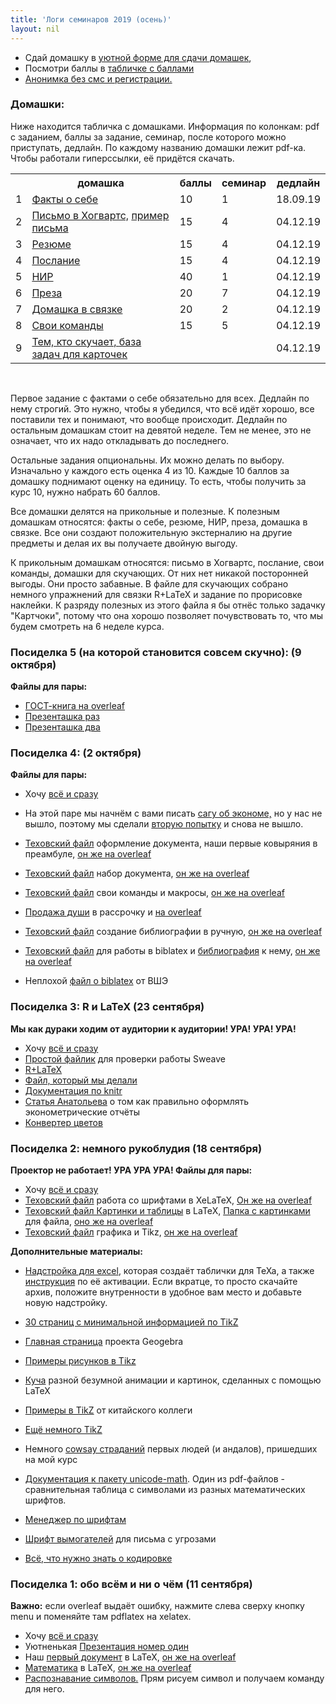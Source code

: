 ```yaml
---
title: 'Логи семинаров 2019 (осень)'
layout: nil
---
```


* Сдай домашку в [уютной форме для сдачи домашек](https://docs.google.com/forms/d/e/1FAIpQLSe11kxKVfv07iCL1E9yNX7ll9swKImiVwRr1H70lslGzInRSg/viewform),  
* Посмотри баллы в [табличке с баллами](https://docs.google.com/spreadsheets/d/e/2PACX-1vRoFWrV3934rZdc_FRMEcnEXw4zwvIwg9JIcJMex4uXz2eI5GSwBtNIc9s8XgON5yFzXu3PddwYFg7T/pubhtml?gid=1636038328&single=true)
* [Анонимка без смс и регистрации.](https://docs.google.com/forms/d/e/1FAIpQLSeZybfQqt_c69dsbQ_S3ULLAVLoTaypOPW-JLFiW06QISHdag/viewform)

### Домашки:

Ниже находится табличка с домашками. Информация по колонкам: pdf с заданием, баллы за задание, семинар, после которого можно приступать, дедлайн. По каждому названию домашки лежит pdf-ка. Чтобы работали гиперссылки, её придётся скачать.

<table id="t01">
  <tr>
    <th> </th>
    <th> домашка </th>
    <th> баллы </th>
    <th> семинар </th>
    <th> дедлайн </th>
  </tr>
  <tr>
    <td> 1 </td>
    <td> <a href="https://github.com/FUlyankin/LaTeX/blob/master/Logi_2019/Homework_2019/task_1 factcheck.pdf" target="_blank"> Факты о себе</a> </td>
    <td> 10 </td>
    <td> 1 </td>
    <td> 18.09.19 </td>
  </tr>
  <tr>
    <td> 2 </td>
    <td> <a href="https://github.com/FUlyankin/LaTeX/blob/master/Logi_2019/Homework_2019/task_2(hogw).pdf" target="_blank"> Письмо в Хогвартс,</a>
    <a href="https://github.com/FUlyankin/LaTeX/blob/master/Logi_2019/Homework_2019/hogwarts.pdf" target="_blank"> пример письма </a> </td>
    <td> 15 </td>
    <td> 4 </td>
    <td> 04.12.19 </td>
  </tr>
  <tr>
    <td> 3 </td>
    <td> <a href="https://github.com/FUlyankin/LaTeX/blob/master/Logi_2019/Homework_2019/task_3(CV).pdf" target="_blank"> Резюме </a> </td>
    <td> 15 </td>
    <td> 4 </td>
    <td> 04.12.19 </td>
  </tr>
  <tr>
    <td> 4 </td>
    <td> <a href="https://github.com/FUlyankin/LaTeX/blob/master/Logi_2019/Homework_2019/task_4(bigleb).pdf" target="_blank"> Послание </a> </td>
    <td> 15 </td>
    <td> 4 </td>
    <td> 04.12.19 </td>
  </tr>
  <tr>
    <td> 5 </td>
    <td> <a href="https://github.com/FUlyankin/LaTeX/blob/master/Logi_2019/Homework_2019/task_5(nir).pdf" target="_blank"> НИР </a> </td>
    <td> 40 </td>
    <td> 1 </td>
    <td> 04.12.19 </td>
  </tr>
  <tr>
    <td> 6 </td>
    <td> <a href="https://github.com/FUlyankin/LaTeX/blob/master/Logi_2019/Homework_2019/task_6(presa).pdf" target="_blank"> Преза </a> </td>
    <td> 20 </td>
    <td> 7 </td>
    <td> 04.12.19 </td>
  </tr>
  <tr>
    <td> 7 </td>
    <td> <a href="https://github.com/FUlyankin/LaTeX/blob/master/Logi_2019/Homework_2019/task_7(randlatex).pdf" target="_blank"> Домашка в связке </a> </td>
    <td> 20 </td>
    <td> 2 </td>
    <td> 04.12.19 </td>
  </tr>
  <tr>
    <td> 8 </td>
    <td> <a href="https://github.com/FUlyankin/LaTeX/blob/master/Logi_2019/Homework_2019/task_8(yourself).pdf" target="_blank"> Свои команды </a> </td>
    <td> 15 </td>
    <td> 5 </td>
    <td> 04.12.19 </td>
  </tr>
  <tr>
    <td> 9 </td>
    <td> <a href="https://github.com/FUlyankin/LaTeX/blob/master/Logi_2019/Homework_2019/task_9(if_skuchno).pdf" target="_blank"> Тем, кто скучает, </a><a href="https://github.com/FUlyankin/LaTeX/raw/master/Logi_2019/Homework_2019/hw_7_baza_zadach.zip" target="_blank"> база задач для карточек</a>
     </td>
    <td>   </td>
    <td>   </td>
    <td> 04.12.19 </td>
  </tr>  
</table>

<br>

Первое задание с фактами о себе обязательно для всех. Дедлайн по нему строгий. Это нужно, чтобы я убедился, что всё идёт хорошо, все поставили тех и понимают, что вообще происходит. Дедлайн по остальным домашкам стоит на девятой неделе. Тем не менее, это не означает, что их надо откладывать до последнего.

Остальные задания опциональны. Их можно делать по выбору. Изначально у каждого есть оценка 4 из 10. Каждые 10 баллов за домашку поднимают оценку на единицу. То есть, чтобы получить за курс 10, нужно набрать 60 баллов.

Все домашки делятся на прикольные и полезные. К полезным домашкам относятся: факты о себе, резюме, НИР, преза, домашка в связке. Все они создают положительную экстерналию на другие предметы и делая их вы получаете двойную выгоду.

К прикольным домашкам относятся: письмо в Хогвартс, послание, свои команды, домашки для скучающих. От них нет никакой посторонней выгоды. Они просто забавные. В файле для скучающих собрано немного упражнений для связки R+LaTeX и задание по прорисовке наклейки. К разряду полезных из этого файла я бы отнёс только задачку "Картчоки", потому что она хорошо позволяет почувствовать то, что мы будем смотреть на 6 неделе курса.


### Посиделка 5 (на которой становится совсем скучно): (9 октября)

__Файлы для пары:__

* [ГОСТ-книга на overleaf](https://www.overleaf.com/3581294699mxqftdddcfwr)
* [Презенташка раз](https://www.overleaf.com/9992944947sbxvktmxkbvj)
* [Презенташка два](https://www.overleaf.com/7737421799chnksvbyvffz)


### Посиделка 4: (2 октября)

__Файлы для пары:__

* Хочу [всё и сразу](https://github.com/FUlyankin/LaTeX/raw/master/Logi_2019_autumn/sem_3/sem_3.zip)
* На этой паре мы начнём с вами писать [сагу об экономе,](https://www.overleaf.com/1141537188tsmmxxxfpqjt) но у нас не вышло, поэтому мы сделали [вторую попытку](https://www.overleaf.com/4957931996xjwtcnmqttdx) и снова не вышло.
* [Texовский файл](https://raw.githubusercontent.com/FUlyankin/LaTeX/master/Logi_2019/sem_4/svoystva_doc.tex) оформление документа, наши первые ковыряния в преамбуле, [он же на overleaf](https://www.overleaf.com/2315923465mgqrztpgkknf)
* [Texовский файл](https://raw.githubusercontent.com/FUlyankin/LaTeX/master/Logi_2019/sem_3/nabor.tex) набор документа, [он же на overleaf](https://www.overleaf.com/9564178766mpvrxsnsrvdh)
* [Texовский файл](https://raw.githubusercontent.com/FUlyankin/LaTeX/master/Logi_2019/sem_4/makros.tex) свои команды и макросы, [он же на overleaf](https://www.overleaf.com/3149566335stshptqfhxhv)
* [Продажа души](https://raw.githubusercontent.com/FUlyankin/LaTeX/master/Logi_2019/sem_4/contract/contract.tex) в рассрочку и [на overleaf](https://www.overleaf.com/9679818537xnkjdyzztvqz)

* [Texовский файл](https://raw.githubusercontent.com/FUlyankin/LaTeX/master/Logi_2019/sem_5/Bibliograthy/my_bibliograthy.tex) создание библиографии в ручную, [он же на overleaf](https://www.overleaf.com/8283286434zqjvbjbknnjr)
* [Texовский файл](https://raw.githubusercontent.com/FUlyankin/LaTeX/master/Logi_2019/sem_5/Bibliograthy/biblatex/my_book.tex) для работы в biblatex и [библиография](https://raw.githubusercontent.com/FUlyankin/LaTeX/master/Logi_2019/sem_5/Bibliograthy/biblatex/ex_biblio.bib) к нему, [он же на overleaf](https://www.overleaf.com/9965921311ycgsccvndfnt)
* Неплохой [файл о biblatex](https://github.com/FUlyankin/LaTeX/blob/master/Logi_2019/sem_5/Bibliograthy/HSE.pdf) от ВШЭ


### Посиделка 3: R и LaTeX (23 сентября)

__Мы как дураки ходим от аудитории к аудитории! УРА! УРА! УРА!__

* Хочу [всё и сразу](https://github.com/FUlyankin/LaTeX/raw/master/Logi_2019_autumn/sem_3/sem3.zip)
* [Простой файлик](https://github.com/FUlyankin/LaTeX/blob/master/Logi_2019_autumn/sem_3/R_LaTeX_1.Rnw) для проверки работы Sweave
* [R+LaTeX](https://github.com/FUlyankin/LaTeX/blob/master/Logi_2019_autumn/sem_3/R_LaTeX_2.rnw)
* [Файл, который мы делали](https://github.com/FUlyankin/LaTeX/blob/master/Logi_2019_autumn/sem_3/eggs/eggs.Rnw)
* [Документация по knitr](http://yihui.name/knitr/options/)
* [Статья Анатольева](http://quantile.ru/04/04-SA.pdf) о том как правильно оформлять эконометрические отчёты
* [Конвертер цветов](https://colorscheme.ru/color-converter.html)


### Посиделка 2: немного рукоблудия (18 сентября)

__Проектор не работает! УРА УРА УРА! Файлы для пары:__

* Хочу [всё и сразу](https://github.com/FUlyankin/LaTeX/raw/master/Logi_2019_autumn/sem_2/sem_2.zip)
* [Texовский файл](https://raw.githubusercontent.com/FUlyankin/LaTeX/master/Logi_2019/sem_3/xetex_fonts.tex) работа со шрифтами в XeLaTeX, [Он же на overleaf](https://www.overleaf.com/3893212282tffrmhspttkd)
* [Texовский файл Картинки и таблицы](https://raw.githubusercontent.com/FUlyankin/LaTeX/master/Logi_2019/sem_3/pict_and_tables.tex) в LaTeX, [Папка с картинками](https://github.com/FUlyankin/LaTeX/tree/master/Logi_2019/sem_3/images) для файла,  [оно же на overleaf](https://www.overleaf.com/9821818791ptrkpppvbbsr)
* [Texовский файл](https://raw.githubusercontent.com/FUlyankin/LaTeX/master/Logi_2019/sem_4/grathics_latex.tex) графика и Tikz, [он же на overleaf](https://www.overleaf.com/6425751369mkydsvhxnzvd)


__Дополнительные материалы:__

* [Надстройка для excel](https://www.ctan.org/pkg/excel2latex), которая создаёт таблички для TeXa, а также [инструкция](http://tex.stackexchange.com/questions/24897/using-excel2latex-in-excel-2010) по её активации. Если вкратце, то просто скачайте архив, положите внутренности в удобное вам место и добавьте новую надстройку.

*  [30 страниц с минимальной информацией по TikZ](http://cremeronline.com/LaTeX/minimaltikz.pdf )
*  [Главная страница](https://www.geogebra.org/cms/ru/) проекта Geogebra
*  [Примеры рисунков в Tikz](http://www.texample.net/tikz/)                
*  [Куча](http://tex.stackexchange.com/questions/158668/nice-scientific-pictures-show-off) разной безумной анимации и картинок, сделанных с помощью LaTeX
* [Примеры в TikZ](https://sites.google.com/site/kochiuyu/Tikz#TOC-Labor-Supply-Decision) от китайского коллеги
* [Ещё немного TikZ](https://habr.com/ru/post/250997/)
* Немного [cowsay страданий](https://github.com/FUlyankin/LaTeX/tree/master/Logi_2017%20(old_materials)/Canonical_hw/all_cowsay/cowsay) первых людей (и андалов), пришедших на мой курс

* [Документация к пакету unicode-math](https://www.ctan.org/pkg/unicode-math). Один из pdf-файлов - сравнительная таблица с символами из разных математических шрифтов.
* [Менеджер по шрифтам](http://fontba.se/)
* [Шрифт вымогателей](http://www.dafont.com/phorssa.font) для письма с угрозами
* [Всё, что нужно знать о кодировке]( http://local.joelonsoftware.com/wiki/%D0%90%D0%B1%D1%81%D0%BE%D0%BB%D1%8E%D1%82%D0%BD%D1%8B%D0%B9_%D0%9C%D0%B8%D0%BD%D0%B8%D0%BC%D1%83%D0%BC,_%D0%BA%D0%BE%D1%82%D0%BE%D1%80%D1%8B%D0%B9_%D0%9A%D0%B0%D0%B6%D0%B4%D1%8B%D0%B9_%D0%A0%D0%B0%D0%B7%D1%80%D0%B0%D0%B1%D0%BE%D1%82%D1%87%D0%B8%D0%BA_%D0%9F%D1%80%D0%BE%D0%B3%D1%80%D0%B0%D0%BC%D0%BC%D0%BD%D0%BE%D0%B3%D0%BE_%D0%9E%D0%B1%D0%B5%D1%81%D0%BF%D0%B5%D1%87%D0%B5%D0%BD%D0%B8%D1%8F_%D0%9E%D0%B1%D1%8F%D0%B7%D0%B0%D1%82%D0%B5%D0%BB%D1%8C%D0%BD%D0%BE_%D0%94%D0%BE%D0%BB%D0%B6%D0%B5%D0%BD_%D0%97%D0%BD%D0%B0%D1%82%D1%8C_%D0%BE_Unicode_%D0%B8_%D0%9D%D0%B0%D0%B1%D0%BE%D1%80%D0%B0%D1%85_%D0%A1%D0%B8%D0%BC%D0%B2%D0%BE%D0%BB%D0%BE%D0%B2)




### Посиделка 1: обо всём и ни о чём (11 сентября)

__Важно:__ если overleaf выдаёт ошибку, нажмите слева сверху кнопку menu и поменяйте там pdflatex на xelatex.

* Хочу [всё и сразу](https://github.com/FUlyankin/LaTeX/raw/master/Logi_2019_autumn/sem_1/sem_1.zip)
* Уютненькая [Презентация номер один](https://github.com/FUlyankin/LaTeX/blob/master/Logi_2019_autumn/sem_1/presentation/presa.pdf)
* Наш [первый документ](https://raw.githubusercontent.com/FUlyankin/LaTeX/master/Logi_2019_autumn/sem_1/Our%20first%20LaTeX%20doc.tex) в LaTeX, [он же на overleaf](https://www.overleaf.com/6568449954ycmrdrsjmdqq)
* [Математика](https://raw.githubusercontent.com/FUlyankin/LaTeX/master/Logi_2019_autumn/sem_1/math_Latex.tex) в LaTeX, [он же на overleaf](https://www.overleaf.com/8441254428nhjkbxhsjcdy)
* [Распознавание символов.](http://detexify.kirelabs.org/classify.html) Прям рисуем символ и получаем команду для него.
